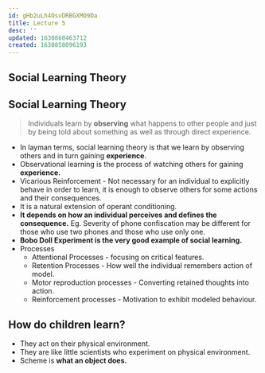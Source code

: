 ```yaml
---
id: gHb2uLh4OsvDRBGXMO9Da
title: Lecture 5
desc: ''
updated: 1630860463712
created: 1630858096193
---
```

## Social Learning Theory

## Social Learning Theory

> Individuals learn by **observing** what happens to other people and just by being told about something as well as through direct experience.

- In layman terms, social learning theory is that we learn by observing others and in turn gaining **experience**.
- Observational learning is the process of watching others for gaining **experience.**
- Vicarious Reinforcement - Not necessary for an individual to explicitly behave in order to learn, it is enough to observe others for some actions and their consequences.
- It is a natural extension of operant conditioning.
- **It depends on how an individual perceives and defines the consequence.** Eg. Severity of phone confiscation may be different for those who use two phones and those who use only one.
- **Bobo Doll Experiment is the very good example of social learning.**
- Processes
  - Attentional Processes - focusing on critical features.
  - Retention Processes - How well the individual remembers action of model.
  - Motor reproduction processes - Converting retained thoughts into action.
  - Reinforcement processes - Motivation to exhibit modeled behaviour.

## How do children learn?

- They act on their physical environment.
- They are like little scientists who experiment on physical environment.
- Scheme is **what an object does.**

